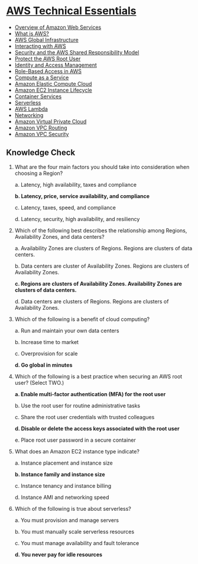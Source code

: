 # [AWS Technical Essentials](https://explore.skillbuilder.aws/learn/course/external/view/elearning/1851/aws-technical-essentials?dt=tile&tile=fdt)

* [Overview of Amazon Web Services](https://docs.aws.amazon.com/pdfs/whitepapers/latest/aws-overview/aws-overview.pdf)
* [What is AWS?](module-1/what-is-aws.md)
* [AWS Global Infrastructure](module-1/global-infrastructure.md)
* [Interacting with AWS](module-1/interacting-with-aws.md)
* [Security and the AWS Shared Responsibility Model](module-1/security-and-shared-responsibility.md)
* [Protect the AWS Root User](module-1/protect-aws-root-user.md)
* [Identity and Access Management](module-1/aws-iam.md)
* [Role-Based Access in AWS](module-1/role-based-access.md)
* [Compute as a Service](module-2/compute-as-a-service.md)
* [Amazon Elastic Compute Cloud](module-2/amazon-ec2.md)
* [Amazon EC2 Instance Lifecycle](module-2/aws-ec2-instance-lifecycle.md)
* [Container Services](module-2/container-services.md)
* [Serverless](module-2/serverless.md)
* [AWS Lambda](module-2/aws-lambda.md)
* [Networking](module-3/networking.md)
* [Amazon Virtual Private Cloud](module-3/amazon-vpc.md)
* [Amazon VPC Routing](module-3/amazon-vpc-routing.md)
* [Amazon VPC Security](module-3/amazon-vpc-security.md)

## Knowledge Check
1. What are the four main factors you should take into consideration when choosing a Region?
   
   a. Latency, high availability, taxes and compliance
   
   **b. Latency, price, service availability, and compliance**
   
   c. Latency, taxes, speed, and compliance
   
   d. Latency, security, high availability, and resiliency

2. Which of the following best describes the relationship among Regions, Availability Zones, and data centers?

   a. Availability Zones are clusters of Regions. Regions are clusters of data centers. 

   b. Data centers are cluster of Availability Zones. Regions are clusters of Availability Zones.

   **c. Regions are clusters of Availability Zones. Availability Zones are clusters of data centers.**

   d. Data centers are clusters of Regions. Regions are clusters of Availability Zones.

3. Which of the following is a benefit of cloud computing?

   a. Run and maintain your own data centers

   b. Increase time to market

   c. Overprovision for scale

   **d. Go global in minutes**

4. Which of the following is a best practice when securing an AWS root user? (Select TWO.)

   **a. Enable multi-factor authentication (MFA) for the root user**

   b. Use the root user for routine administrative tasks

   c. Share the root user credentials with trusted colleagues

   **d. Disable or delete the access keys associated with the root user**

   e. Place root user password in a secure container

5. What does an Amazon EC2 instance type indicate?

   a. Instance placement and instance size

   **b. Instance family and instance size**

   c. Instance tenancy and instance billing

   d. Instance AMI and networking speed

6. Which of the following is true about serverless?

   a. You must provision and manage servers

   b. You must manually scale serverless resources

   c. You must manage availability and fault tolerance

   **d. You never pay for idle resources**